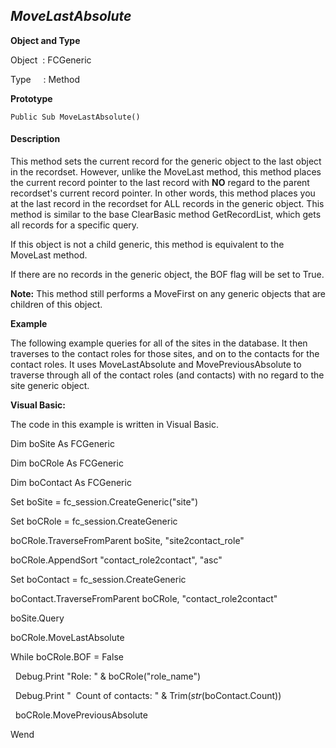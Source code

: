 _MoveLastAbsolute_
------------------

**Object and Type**

Object  : FCGeneric

Type     : Method

**Prototype**

```
Public Sub MoveLastAbsolute()
```

#### Description

This method sets the current record for the generic object to the last object in the recordset. However, unlike the MoveLast method, this method places the current record pointer to the last record with **NO** regard to the parent recordset's current record pointer. In other words, this method places you at the last record in the recordset for ALL records in the generic object. This method is similar to the base ClearBasic method GetRecordList, which gets all records for a specific query.

If this object is not a child generic, this method is equivalent to the MoveLast method.

If there are no records in the generic object, the BOF flag will be set to True.

**Note:** This method still performs a MoveFirst on any generic objects that are children of this object.

**Example**

The following example queries for all of the sites in the database. It then traverses to the contact roles for those sites, and on to the contacts for the contact roles. It uses MoveLastAbsolute and MovePreviousAbsolute to traverse through all of the contact roles (and contacts) with no regard to the site generic object.

**Visual Basic:**

The code in this example is written in Visual Basic.

Dim boSite As FCGeneric

Dim boCRole As FCGeneric

Dim boContact As FCGeneric

Set boSite = fc_session.CreateGeneric("site")

Set boCRole = fc_session.CreateGeneric

boCRole.TraverseFromParent boSite, "site2contact_role"

boCRole.AppendSort "contact_role2contact", "asc"

Set boContact = fc_session.CreateGeneric

boContact.TraverseFromParent boCRole, "contact_role2contact"

boSite.Query

boCRole.MoveLastAbsolute

While boCRole.BOF = False

  Debug.Print "Role: " & boCRole("role_name")

  Debug.Print "  Count of contacts: " & Trim$(str$(boContact.Count)) 

  boCRole.MovePreviousAbsolute

Wend